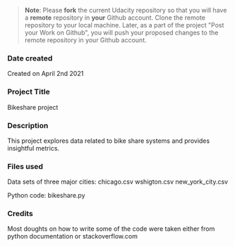 >**Note**: Please **fork** the current Udacity repository so that you will have a **remote** repository in **your** Github account. Clone the remote repository to your local machine. Later, as a part of the project "Post your Work on Github", you will push your proposed changes to the remote repository in your Github account.

### Date created
Created on April 2nd 2021

### Project Title
Bikeshare project

### Description
This project explores data related to bike share systems and provides insightful metrics.

### Files used
Data sets of three major cities:
    chicago.csv
    wshigton.csv
    new_york_city.csv

Python code:
    bikeshare.py

### Credits
Most doughts on how to write some of the code were taken either from python documentation or stackoverflow.com
